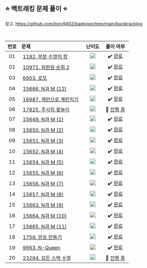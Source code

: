 ## ⭐️ 백트래킹 문제 풀이 ⭐️ 

참고. https://github.com/tony9402/baekjoon/tree/main/backtracking

<br>

| **번호** | **문제** | **난이도** | **풀이 여부** |
|:--------:|:--------|:----------:|:-----------:|
| 01 | &nbsp;[1182. 부분 수열의 합](https://www.acmicpc.net/problem/1182)&nbsp;&nbsp; | &nbsp;&nbsp;<img src="https://github.com/yuuforest/Baekjoon/assets/97596022/0d140fe9-b265-452d-812a-c474404888d7" width="20"/>&nbsp;&nbsp; | &nbsp;✔️ [완료](https://github.com/yuuforest/Baekjoon/blob/main/python/%EB%B0%B1%ED%8A%B8%EB%9E%98%ED%82%B9/Prob1182.py)&nbsp; |
| 02 | &nbsp;[10971. 외판원 순회 2](https://www.acmicpc.net/problem/10971)&nbsp;&nbsp; | &nbsp;&nbsp;<img src="https://github.com/yuuforest/Baekjoon/assets/97596022/0d140fe9-b265-452d-812a-c474404888d7" width="20"/>&nbsp;&nbsp; | &nbsp;✔️ [완료](https://github.com/yuuforest/Baekjoon/tree/main/python/%EB%B0%B1%ED%8A%B8%EB%9E%98%ED%82%B9)&nbsp; |
| 03 | &nbsp;[6603. 로또](https://www.acmicpc.net/problem/6603)&nbsp;&nbsp; | &nbsp;&nbsp;<img src="https://github.com/yuuforest/Baekjoon/assets/97596022/0d140fe9-b265-452d-812a-c474404888d7" width="20"/>&nbsp;&nbsp; | &nbsp;✔️ [완료](https://github.com/yuuforest/Baekjoon/blob/main/python/%EB%B0%B1%ED%8A%B8%EB%9E%98%ED%82%B9/Prob6603.py)&nbsp; |
| 04 | &nbsp;[15666. N과 M (12)](https://www.acmicpc.net/problem/15666)&nbsp;&nbsp; | &nbsp;&nbsp;<img src="https://github.com/yuuforest/Baekjoon/assets/97596022/0d140fe9-b265-452d-812a-c474404888d7" width="20"/>&nbsp;&nbsp; | &nbsp;✔️ [완료](https://github.com/yuuforest/Baekjoon/blob/main/python/%EB%B0%B1%ED%8A%B8%EB%9E%98%ED%82%B9/Prob15666.py)&nbsp; |
| 05 | &nbsp;[16987. 계란으로 계란치기](https://www.acmicpc.net/problem/16987)&nbsp;&nbsp; | &nbsp;&nbsp;<img src="https://github.com/yuuforest/Baekjoon/assets/97596022/85149378-3937-4538-8a9b-1b178253c958" width="20"/>&nbsp;&nbsp; | &nbsp;✔️ [완료](https://github.com/yuuforest/Baekjoon/blob/main/python/%EB%B0%B1%ED%8A%B8%EB%9E%98%ED%82%B9/Prob16987.py)&nbsp; |
| 06 | &nbsp;[17825. 주사위 윷놀이](https://www.acmicpc.net/problem/17825)&nbsp;&nbsp; | &nbsp;&nbsp;<img src="https://github.com/yuuforest/Baekjoon/assets/97596022/0623933e-9a3e-4ed2-9d39-f2a9820072b8" width="20"/>&nbsp;&nbsp; | &nbsp;💬 [진행 중](https://github.com/yuuforest/Baekjoon/blob/main/python/%EB%B0%B1%ED%8A%B8%EB%9E%98%ED%82%B9/Prob17825.py)&nbsp; |
| 07 | &nbsp;[15649. N과 M (1)](https://www.acmicpc.net/problem/15649)&nbsp;&nbsp; | &nbsp;&nbsp;<img src="https://github.com/yuuforest/Baekjoon/assets/97596022/07accbcc-b7bc-4a50-a82e-37f90db6a48f" width="20"/>&nbsp;&nbsp; | &nbsp;✔️ [완료](https://github.com/yuuforest/Baekjoon/blob/main/python/%EB%B0%B1%ED%8A%B8%EB%9E%98%ED%82%B9/Prob15649.py)&nbsp; |
| 08 | &nbsp;[15650. N과 M (2)](https://www.acmicpc.net/problem/15650)&nbsp;&nbsp; | &nbsp;&nbsp;<img src="https://github.com/yuuforest/Baekjoon/assets/97596022/07accbcc-b7bc-4a50-a82e-37f90db6a48f" width="20"/>&nbsp;&nbsp; | &nbsp;✔️ [완료](https://github.com/yuuforest/Baekjoon/blob/main/python/%EB%B0%B1%ED%8A%B8%EB%9E%98%ED%82%B9/Prob15650.py)&nbsp; |
| 09 | &nbsp;[15651. N과 M (3)](https://www.acmicpc.net/problem/15651)&nbsp;&nbsp; | &nbsp;&nbsp;<img src="https://github.com/yuuforest/Baekjoon/assets/97596022/07accbcc-b7bc-4a50-a82e-37f90db6a48f" width="20"/>&nbsp;&nbsp; | &nbsp;✔️ [완료](https://github.com/yuuforest/Baekjoon/blob/main/python/%EB%B0%B1%ED%8A%B8%EB%9E%98%ED%82%B9/Prob15651.py)&nbsp; |
| 10 | &nbsp;[15652. N과 M (4)](https://www.acmicpc.net/problem/15652)&nbsp;&nbsp; | &nbsp;&nbsp;<img src="https://github.com/yuuforest/Baekjoon/assets/97596022/07accbcc-b7bc-4a50-a82e-37f90db6a48f" width="20"/>&nbsp;&nbsp; | &nbsp;✔️ [완료](https://github.com/yuuforest/Baekjoon/blob/main/python/%EB%B0%B1%ED%8A%B8%EB%9E%98%ED%82%B9/Prob15652.py)&nbsp; |
| 11 | &nbsp;[15654. N과 M (5)](https://www.acmicpc.net/problem/15654)&nbsp;&nbsp; | &nbsp;&nbsp;<img src="https://github.com/yuuforest/Baekjoon/assets/97596022/07accbcc-b7bc-4a50-a82e-37f90db6a48f" width="20"/>&nbsp;&nbsp; | &nbsp;✔️ [완료](https://github.com/yuuforest/Baekjoon/blob/main/python/%EB%B0%B1%ED%8A%B8%EB%9E%98%ED%82%B9/Prob15654.py)&nbsp; |
| 12 | &nbsp;[15655. N과 M (6)](https://www.acmicpc.net/problem/15655)&nbsp;&nbsp; | &nbsp;&nbsp;<img src="https://github.com/yuuforest/Baekjoon/assets/97596022/07accbcc-b7bc-4a50-a82e-37f90db6a48f" width="20"/>&nbsp;&nbsp; | &nbsp;✔️ [완료](https://github.com/yuuforest/Baekjoon/blob/main/python/%EB%B0%B1%ED%8A%B8%EB%9E%98%ED%82%B9/Prob15655.py)&nbsp; |
| 13 | &nbsp;[15656. N과 M (7)](https://www.acmicpc.net/problem/15656)&nbsp;&nbsp; | &nbsp;&nbsp;<img src="https://github.com/yuuforest/Baekjoon/assets/97596022/07accbcc-b7bc-4a50-a82e-37f90db6a48f" width="20"/>&nbsp;&nbsp; | &nbsp;✔️ [완료](https://github.com/yuuforest/Baekjoon/blob/main/python/%EB%B0%B1%ED%8A%B8%EB%9E%98%ED%82%B9/Prob15656.py)&nbsp; |
| 14 | &nbsp;[15657. N과 M (8)](https://www.acmicpc.net/problem/15657)&nbsp;&nbsp; | &nbsp;&nbsp;<img src="https://github.com/yuuforest/Baekjoon/assets/97596022/07accbcc-b7bc-4a50-a82e-37f90db6a48f" width="20"/>&nbsp;&nbsp; | &nbsp;✔️ [완료](https://github.com/yuuforest/Baekjoon/blob/main/python/%EB%B0%B1%ED%8A%B8%EB%9E%98%ED%82%B9/Prob15657.py)&nbsp; |
| 15 | &nbsp;[15663. N과 M (9)](https://www.acmicpc.net/problem/15663)&nbsp;&nbsp; | &nbsp;&nbsp;<img src="https://github.com/yuuforest/Baekjoon/assets/97596022/0d140fe9-b265-452d-812a-c474404888d7" width="20"/>&nbsp;&nbsp; | &nbsp;✔️ [완료](https://github.com/yuuforest/Baekjoon/blob/main/python/%EB%B0%B1%ED%8A%B8%EB%9E%98%ED%82%B9/Prob15663.py)&nbsp; |
| 16 | &nbsp;[15664. N과 M (10)](https://www.acmicpc.net/problem/15664)&nbsp;&nbsp; | &nbsp;&nbsp;<img src="https://github.com/yuuforest/Baekjoon/assets/97596022/0d140fe9-b265-452d-812a-c474404888d7" width="20"/>&nbsp;&nbsp; | &nbsp;✔️ [완료](https://github.com/yuuforest/Baekjoon/blob/main/python/%EB%B0%B1%ED%8A%B8%EB%9E%98%ED%82%B9/Prob15664.py)&nbsp; |
| 17 | &nbsp;[15665. N과 M (11)](https://www.acmicpc.net/problem/15665)&nbsp;&nbsp; | &nbsp;&nbsp;<img src="https://github.com/yuuforest/Baekjoon/assets/97596022/0d140fe9-b265-452d-812a-c474404888d7" width="20"/>&nbsp;&nbsp; | &nbsp;✔️ [완료](https://github.com/yuuforest/Baekjoon/blob/main/python/%EB%B0%B1%ED%8A%B8%EB%9E%98%ED%82%B9/Prob15665.py)&nbsp; |
| 18 | &nbsp;[1759. 암호 만들기](https://www.acmicpc.net/problem/1759)&nbsp;&nbsp; | &nbsp;&nbsp;<img src="https://github.com/yuuforest/Baekjoon/assets/97596022/85149378-3937-4538-8a9b-1b178253c958" width="20"/>&nbsp;&nbsp; | &nbsp;✔️ [완료](https://github.com/yuuforest/Baekjoon/blob/main/python/%EB%B0%B1%ED%8A%B8%EB%9E%98%ED%82%B9/Prob1759.py)&nbsp; |
| 19 | &nbsp;[9663. N-Queen](https://www.acmicpc.net/problem/9663)&nbsp;&nbsp; | &nbsp;&nbsp;<img src="https://github.com/yuuforest/Baekjoon/assets/97596022/faf1d147-b8a1-40f5-9f8f-604d534ab16c" width="20"/>&nbsp;&nbsp; | &nbsp;✔️ [완료](https://github.com/yuuforest/Baekjoon/blob/main/python/%EB%B0%B1%ED%8A%B8%EB%9E%98%ED%82%B9/Prob9663.py)&nbsp; |
| 20 | &nbsp;[23284. 모든 스택 수열](https://www.acmicpc.net/problem/23284)&nbsp;&nbsp; | &nbsp;&nbsp;<img src="https://github.com/yuuforest/Baekjoon/assets/97596022/85149378-3937-4538-8a9b-1b178253c958" width="20"/>&nbsp;&nbsp; | &nbsp;💬 [진행 중](https://github.com/yuuforest/Baekjoon/blob/main/python/%EB%B0%B1%ED%8A%B8%EB%9E%98%ED%82%B9/Prob23284.py)&nbsp; |